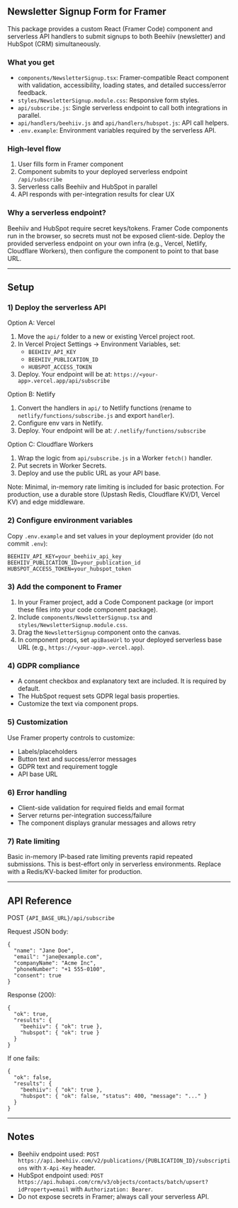 ## Newsletter Signup Form for Framer

This package provides a custom React (Framer Code) component and serverless API handlers to submit signups to both Beehiiv (newsletter) and HubSpot (CRM) simultaneously.

### What you get

- `components/NewsletterSignup.tsx`: Framer-compatible React component with validation, accessibility, loading states, and detailed success/error feedback.
- `styles/NewsletterSignup.module.css`: Responsive form styles.
- `api/subscribe.js`: Single serverless endpoint to call both integrations in parallel.
- `api/handlers/beehiiv.js` and `api/handlers/hubspot.js`: API call helpers.
- `.env.example`: Environment variables required by the serverless API.

### High-level flow

1. User fills form in Framer component
2. Component submits to your deployed serverless endpoint `/api/subscribe`
3. Serverless calls Beehiiv and HubSpot in parallel
4. API responds with per-integration results for clear UX

### Why a serverless endpoint?

Beehiiv and HubSpot require secret keys/tokens. Framer Code components run in the browser, so secrets must not be exposed client-side. Deploy the provided serverless endpoint on your own infra (e.g., Vercel, Netlify, Cloudflare Workers), then configure the component to point to that base URL.

---

## Setup

### 1) Deploy the serverless API

Option A: Vercel

1. Move the `api/` folder to a new or existing Vercel project root.
2. In Vercel Project Settings → Environment Variables, set:
   - `BEEHIIV_API_KEY`
   - `BEEHIIV_PUBLICATION_ID`
   - `HUBSPOT_ACCESS_TOKEN`
3. Deploy. Your endpoint will be at: `https://<your-app>.vercel.app/api/subscribe`

Option B: Netlify

1. Convert the handlers in `api/` to Netlify functions (rename to `netlify/functions/subscribe.js` and export `handler`).
2. Configure env vars in Netlify.
3. Deploy. Your endpoint will be at: `/.netlify/functions/subscribe`

Option C: Cloudflare Workers

1. Wrap the logic from `api/subscribe.js` in a Worker `fetch()` handler.
2. Put secrets in Worker Secrets.
3. Deploy and use the public URL as your API base.

Note: Minimal, in-memory rate limiting is included for basic protection. For production, use a durable store (Upstash Redis, Cloudflare KV/D1, Vercel KV) and edge middleware.

### 2) Configure environment variables

Copy `.env.example` and set values in your deployment provider (do not commit `.env`):

```
BEEHIIV_API_KEY=your_beehiiv_api_key
BEEHIIV_PUBLICATION_ID=your_publication_id
HUBSPOT_ACCESS_TOKEN=your_hubspot_token
```

### 3) Add the component to Framer

1. In your Framer project, add a Code Component package (or import these files into your code component package).
2. Include `components/NewsletterSignup.tsx` and `styles/NewsletterSignup.module.css`.
3. Drag the `NewsletterSignup` component onto the canvas.
4. In component props, set `apiBaseUrl` to your deployed serverless base URL (e.g., `https://<your-app>.vercel.app`).

### 4) GDPR compliance

- A consent checkbox and explanatory text are included. It is required by default.
- The HubSpot request sets GDPR legal basis properties.
- Customize the text via component props.

### 5) Customization

Use Framer property controls to customize:

- Labels/placeholders
- Button text and success/error messages
- GDPR text and requirement toggle
- API base URL

### 6) Error handling

- Client-side validation for required fields and email format
- Server returns per-integration success/failure
- The component displays granular messages and allows retry

### 7) Rate limiting

Basic in-memory IP-based rate limiting prevents rapid repeated submissions. This is best-effort only in serverless environments. Replace with a Redis/KV-backed limiter for production.

---

## API Reference

POST `{API_BASE_URL}/api/subscribe`

Request JSON body:

```
{
  "name": "Jane Doe",
  "email": "jane@example.com",
  "companyName": "Acme Inc",
  "phoneNumber": "+1 555-0100",
  "consent": true
}
```

Response (200):

```
{
  "ok": true,
  "results": {
    "beehiiv": { "ok": true },
    "hubspot": { "ok": true }
  }
}
```

If one fails:

```
{
  "ok": false,
  "results": {
    "beehiiv": { "ok": true },
    "hubspot": { "ok": false, "status": 400, "message": "..." }
  }
}
```

---

## Notes

- Beehiiv endpoint used: `POST https://api.beehiiv.com/v2/publications/{PUBLICATION_ID}/subscriptions` with `X-Api-Key` header.
- HubSpot endpoint used: `POST https://api.hubapi.com/crm/v3/objects/contacts/batch/upsert?idProperty=email` with `Authorization: Bearer`.
- Do not expose secrets in Framer; always call your serverless API.


